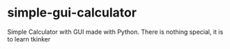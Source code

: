 # simple-gui-calculator
Simple Calculator with GUI made with Python. There is nothing special, it is to learn tkinker
